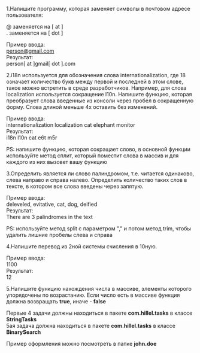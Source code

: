 1.Напишите программу, которая заменяет символы в почтовом адресе пользователя:

@ заменяется на [ at ]<br/>
. заменяется на [ dot ]

Пример ввода:<br/>
person@gmail.com<br/>
Результат:<br/>
person[ at ]gmail[ dot ].com<br/>

2.i18n используется для обозначения слова internationalization, где 18 означает количество букв между первой и последней в этом слове, такое можно встретить в среде разработчиков. Например, для слова localization используется сокращение l10n.
Напишите функцию, которая преобразует слова введенные из консоли через пробел в сокращенную форму. Слова длиной меньше 4х оставить без изменений.

Пример ввода:<br/>
internationalization localization cat elephant monitor<br/>
Результат:<br/>
i18n l10n cat e6t m5r<br/>

PS: напишите функцию, которая сокращает слово, в основной функции используйте метод сплит, который поместит слова в массив и для каждого из них вызовет вашу функцию

3.Определить является ли слово палиндромом, т.е. читается одинаково, слева направо и справа налево.
Определить количество таких слов в тексте, в котором все слова введены через запятую.<br/>

Пример ввода:<br/>
deleveled, evitative, cat, dog, deified<br/>
Результат:<br/>
There are 3 palindromes in the text<br/>

PS: используйте метод split c параметром "," и потом метод trim, чтобы удалить лишние пробелы слева и справа<br/>

4.Напишите перевод из 2ной системы счисления в 10ную.<br/>

Пример ввода:<br/>
1100<br/>
Результат:<br/>
12<br/>

5.Напишите функцию нахождения числа в массиве, элементы которого упорядочены по возрастанию.
Если число есть в массиве функция должна возвращать **true**, иначе - **false**<br/>

Первые 4 задачи должны находиться в пакете **com.hillel.tasks** в классе **StringTasks**<br/>
5ая задача должна находиться в пакете **com.hillel.tasks** в классе **BinarySearch**<br/>

Пример оформления можно посмотреть в папке **john.doe**
